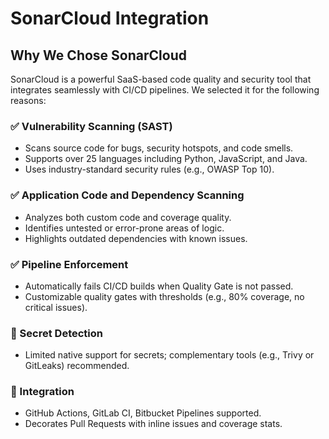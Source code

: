 # SonarCloud Integration

## Why We Chose SonarCloud

SonarCloud is a powerful SaaS-based code quality and security tool that integrates seamlessly with CI/CD pipelines. We selected it for the following reasons:

### ✅ Vulnerability Scanning (SAST)
- Scans source code for bugs, security hotspots, and code smells.
- Supports over 25 languages including Python, JavaScript, and Java.
- Uses industry-standard security rules (e.g., OWASP Top 10).

### ✅ Application Code and Dependency Scanning
- Analyzes both custom code and coverage quality.
- Identifies untested or error-prone areas of logic.
- Highlights outdated dependencies with known issues.

### ✅ Pipeline Enforcement
- Automatically fails CI/CD builds when Quality Gate is not passed.
- Customizable quality gates with thresholds (e.g., 80% coverage, no critical issues).

### 🚫 Secret Detection
- Limited native support for secrets; complementary tools (e.g., Trivy or GitLeaks) recommended.

### 🚀 Integration
- GitHub Actions, GitLab CI, Bitbucket Pipelines supported.
- Decorates Pull Requests with inline issues and coverage stats.